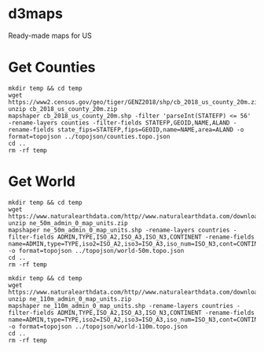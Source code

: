 # d3maps
Ready-made maps for US

# Get Counties

	mkdir temp && cd temp
	wget https://www2.census.gov/geo/tiger/GENZ2018/shp/cb_2018_us_county_20m.zip
	unzip cb_2018_us_county_20m.zip
	mapshaper cb_2018_us_county_20m.shp -filter 'parseInt(STATEFP) <= 56' -rename-layers counties -filter-fields STATEFP,GEOID,NAME,ALAND -rename-fields state_fips=STATEFP,fips=GEOID,name=NAME,area=ALAND -o format=topojson ../topojson/counties.topo.json
	cd ..
	rm -rf temp

# Get World

	mkdir temp && cd temp
	wget https://www.naturalearthdata.com/http//www.naturalearthdata.com/download/50m/cultural/ne_50m_admin_0_map_units.zip
	unzip ne_50m_admin_0_map_units.zip
	mapshaper ne_50m_admin_0_map_units.shp -rename-layers countries -filter-fields ADMIN,TYPE,ISO_A2,ISO_A3,ISO_N3,CONTINENT -rename-fields name=ADMIN,type=TYPE,iso2=ISO_A2,iso3=ISO_A3,iso_num=ISO_N3,cont=CONTINENT -o format=topojson ../topojson/world-50m.topo.json
	cd ..
	rm -rf temp

	mkdir temp && cd temp
	wget https://www.naturalearthdata.com/http//www.naturalearthdata.com/download/110m/cultural/ne_110m_admin_0_map_units.zip
	unzip ne_110m_admin_0_map_units.zip
	mapshaper ne_110m_admin_0_map_units.shp -rename-layers countries -filter-fields ADMIN,TYPE,ISO_A2,ISO_A3,ISO_N3,CONTINENT -rename-fields name=ADMIN,type=TYPE,iso2=ISO_A2,iso3=ISO_A3,iso_num=ISO_N3,cont=CONTINENT -o format=topojson ../topojson/world-110m.topo.json
	cd ..
	rm -rf temp
